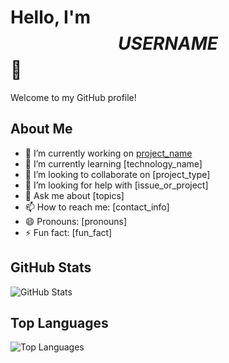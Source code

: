 # Hello, I'm $$USERNAME$$ 👋

Welcome to my GitHub profile!

## About Me
- 🔭 I’m currently working on [project_name](project_link)
- 🌱 I’m currently learning [technology_name]
- 👯 I’m looking to collaborate on [project_type]
- 🤔 I’m looking for help with [issue_or_project]
- 💬 Ask me about [topics]
- 📫 How to reach me: [contact_info]
- 😄 Pronouns: [pronouns]
- ⚡ Fun fact: [fun_fact]

## GitHub Stats
![GitHub Stats](https://github-readme-stats.vercel.app/api?username=$$abhiiesante$$&show_icons=true&theme=radical)

## Top Languages
![Top Languages](https://github-readme-stats.vercel.app/api/top-langs/?username=$$abhiiesante$$&layout=compact&theme=radical)

